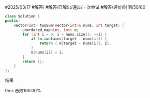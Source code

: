 #2025/03/17 #解答/ #解答/已解出/通过/一次尝试 #解答/评价/时间/50/80 

``` cpp
class Solution {
public:
    vector<int> twoSum(vector<int>& nums, int target) {
	    unordered_map<int, int> m;
	    for (int i = 0; i < nums.size(); ++i) {
		    if (m.contains(target - nums[i])) {
			    return { m[target - nums[i]], i};
			}
		    m[nums[i]] = i;
	    }
	    return {};
    }
};
```

结果

0ms
击败100.00%